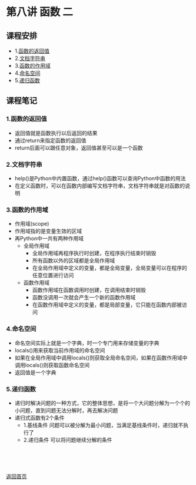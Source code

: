 # 第八讲 函数 二
## 课程安排
- 1.[函数的返回值](https://github.com/queenta/Logic-Python/blob/master/LP_20200605.md#1%E5%87%BD%E6%95%B0%E7%9A%84%E8%BF%94%E5%9B%9E%E5%80%BC-1)
- 2.[文档字符串](https://github.com/queenta/Logic-Python/blob/master/LP_20200605.md#2%E6%96%87%E6%A1%A3%E5%AD%97%E7%AC%A6%E4%B8%B2-1)
- 3.[函数的作用域](https://github.com/queenta/Logic-Python/blob/master/LP_20200605.md#3%E5%87%BD%E6%95%B0%E7%9A%84%E4%BD%9C%E7%94%A8%E5%9F%9F-1)
- 4.[命名空间](https://github.com/queenta/Logic-Python/blob/master/LP_20200605.md#4%E5%91%BD%E5%90%8D%E7%A9%BA%E9%97%B4-1)
- 5.[递归函数](https://github.com/queenta/Logic-Python/blob/master/LP_20200605.md#5%E9%80%92%E5%BD%92%E5%87%BD%E6%95%B0-1)

## 课程笔记
### 1.函数的返回值
- 返回值就是函数执行以后返回的结果
- 通过return来指定函数的返回值
- return后面可以跟任意对象，返回值甚至可以是一个函数

### 2.文档字符串
- help()是Python中内置函数，通过help()函数可以查询Python中函数的用法
- 在定义函数时，可以在函数内部编写文档字符串，文档字符串就是对函数的说明

### 3.函数的作用域
- 作用域(scope)
- 作用域指的是变量生效的区域
- 再Python中一共有两种作用域
  - 全局作用域
    - 全局作用域再程序执行时创建，在程序执行结束时销毁
    - 所有函数以外的区域都是全局作用域
    - 在全局作用域中定义的变量，都是全局变量，全局变量可以在程序的任意位置进行访问
  - 函数作用域
    - 函数作用域在函数调用时创建，在调用结束时销毁
    - 函数没调用一次就会产生一个新的函数作用域
    - 在函数作用域中定义的变量，都是局部变量，它只能在函数内部被访问
 
### 4.命名空间
- 命名空间实际上就是一个字典，时一个专门用来存储变量的字典
- locals()用来获取当前作用域的命名空间
- 如果在全局作用域中调用locals()则获取全局命名空间，如果在函数作用域中调用locals()则获取函数命名空间
- 返回值是一个字典

### 5.递归函数
- 递归时解决问题的一种方式，它的整体思想，是将一个大问题分解为一个个的小问题，直到问题无法分解时，再去解决问题
- 递归式函数有2个条件
  - 1.基线条件 问题可以被分解为最小问题，当满足基线条件时，递归就不执行了
  - 2.递归条件 可以将问题继续分解的条件


<BR> 
<BR> 
<BR> 
 
[返回首页](https://github.com/queenta/Logic-Python/blob/master/README.md)
